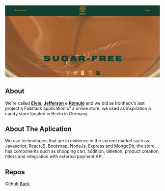 ![enter image description here](https://github.com/Elvisdourado/anisberlinfront/blob/master/public/anis.png?raw=true)


## About

We’re called [**Elvis**](https://www.linkedin.com/in/elvis-dourado-9507a490), [**Jefferson**](https://www.linkedin.com/in/jefferson-in%C3%A1cio-b232211a0/) e [**Rómulo**](https://www.linkedin.com/in/romulo-albanus-9b6834212/) and we did as Ironhack's last project a Fullstack application of a online store, we used as inspiration a candy store located in Berlin in Germany

## About The Aplication
We use technologies that are in evidence in the current market such as Javascript, ReactJS, Bootstrap, NodeJs, Express and MongoDb, the store has components such as shopping cart, addition, deletion, product creation, filters and integration with external payment API.


## Repos
Github  [Back](https://github.com/Elvisdourado/anisberlin)

